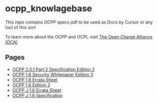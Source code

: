 <h1 id="ocpp_knowlagebase">ocpp_knowlagebase</h1>
<p>This repo contains OCPP specs pdf to be used as Docs by Cursor or any tool of this sort</p>
<p>To learn more about the OCPP and OCPI, visit <a href="https://openchargealliance.org/">The Open Charge Alliance (OCA)</a></p>
<h2 id="pages">Pages</h2>
<ul>
<li><a href="OCPP-2.0.1_part2_specification_edition2.html">OCPP 2.0.1 Part 2 Specification Edition 2</a></li>
<li><a href="OCPP_1.6_security_whitepaper_edition_3.html">OCPP 1.6 Security Whitepaper Edition 3</a></li>
<li><a href="ocpp-1.6-errata-sheet.html">OCPP 1.6 Errata Sheet</a></li>
<li><a href="ocpp-1.6_edition_2.html">OCPP 1.6 Edition 2</a></li>
<li><a href="ocpp-j-1.6-errata-sheet.html">OCPP J 1.6 Errata Sheet</a></li>
<li><a href="ocpp-j-1.6-specification.html">OCPP J 1.6 Specification</a></li>
</ul>
